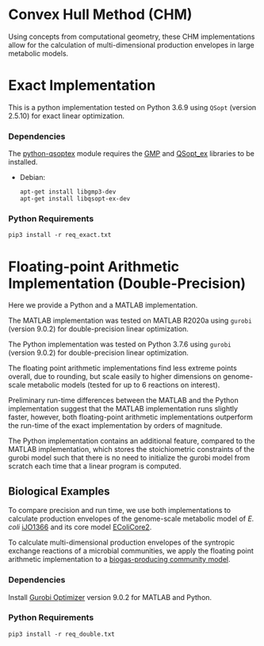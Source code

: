# Convex Hull Method (CHM) 
Using concepts from computational geometry, these CHM implementations allow for the calculation of multi-dimensional production envelopes in large metabolic models. 

# Exact Implementation
This is a python implementation tested on Python 3.6.9 using `QSopt` (version 2.5.10) for exact linear optimization. 

### Dependencies
The [python-qsoptex](https://github.com/jonls/python-qsoptex) module requires the [GMP](https://gmplib.org/) and [QSopt_ex](https://github.com/jonls/qsopt-ex) libraries to be installed.

- Debian:
    ```
    apt-get install libgmp3-dev
    apt-get install libqsopt-ex-dev
    ```
### Python Requirements
```
pip3 install -r req_exact.txt
```

# Floating-point Arithmetic Implementation (Double-Precision) 

Here we provide a Python and a MATLAB implementation. 

The MATLAB implementation was tested on MATLAB R2020a using `gurobi` (version 9.0.2) for double-precision linear optimization.

The Python implementation was tested on Python 3.7.6 using `gurobi` (version 9.0.2) for double-precision linear optimization. 

The floating point arithmetic implementations find less extreme points overall, due to rounding, but scale easily to higher dimensions on genome-scale metabolic models (tested for up to 6 reactions on interest).

Preliminary run-time differences between the MATLAB and the Python implementation suggest that the MATLAB implementation runs slightly faster, however, both floating-point arithmetic implementations outperform the run-time of the exact implementation by orders of magnitude. 

The Python implementation contains an additional feature, compared to the MATLAB implementation, which stores the stoichiometric constraints of the gurobi model such that there is no need to initialize the gurobi model from scratch each time that a linear program is computed. 

## Biological Examples

To compare precision and run time, we use both implementations to calculate production envelopes of the genome-scale metabolic model of *E. coli* [iJO1366](https://www.ncbi.nlm.nih.gov/pmc/articles/PMC3261703/) and its core model [EColiCore2](https://www.ncbi.nlm.nih.gov/pmc/articles/PMC5206746/). 

To calculate multi-dimensional production envelopes of the syntropic exchange reactions of a microbial communities, we apply the floating point arithmetic implementation to a [biogas-producing community model](https://biotechnologyforbiofuels.biomedcentral.com/articles/10.1186/s13068-016-0429-x).


### Dependencies
Install [Gurobi Optimizer](https://www.gurobi.com/downloads/gurobi-optimizer-eula/) version 9.0.2 for MATLAB and Python.

### Python Requirements
```
pip3 install -r req_double.txt
```
